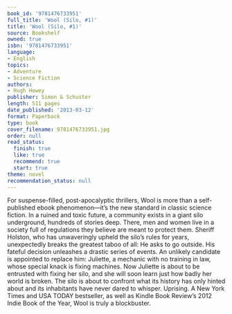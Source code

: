 ```yaml
---
book_id: '9781476733951'
full_title: 'Wool (Silo, #1)'
title: 'Wool (Silo, #1)'
source: Bookshelf
owned: true
isbn: '9781476733951'
language:
- English
topics:
- Adventure
- Science Fiction
authors:
- Hugh Howey
publisher: Simon & Schuster
length: 511 pages
date_published: '2013-03-12'
format: Paperback
type: book
cover_filename: 9781476733951.jpg
order: null
read_status:
  finish: true
  like: true
  recommend: true
  start: true
theme: novel
recommendation_status: null
---
```

For suspense-filled, post-apocalyptic thrillers, Wool is more than a self-published ebook phenomenon―it’s the new standard in classic science fiction.
In a ruined and toxic future, a community exists in a giant silo underground, hundreds of stories deep. There, men and women live in a society full of regulations they believe are meant to protect them. Sheriff Holston, who has unwaveringly upheld the silo’s rules for years, unexpectedly breaks the greatest taboo of all: He asks to go outside.
His fateful decision unleashes a drastic series of events. An unlikely candidate is appointed to replace him: Juliette, a mechanic with no training in law, whose special knack is fixing machines. Now Juliette is about to be entrusted with fixing her silo, and she will soon learn just how badly her world is broken. The silo is about to confront what its history has only hinted about and its inhabitants have never dared to whisper. Uprising.
A New York Times and USA TODAY bestseller, as well as Kindle Book Review’s 2012 Indie Book of the Year, Wool is truly a blockbuster.
